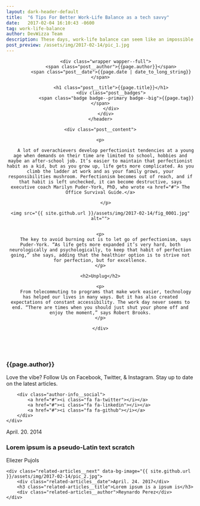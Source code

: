 ```yaml
---
layout: dark-header-default
title:  "6 Tips For Better Work-Life Balance as a tech savvy"
date:   2017-02-04 16:10:43 -0600
tag: work-life-balance
author: DevWizza Team
description: These days, work-life balance can seem like an impossible feat. Technology makes workers accessible around the clock. Fears of job loss incentivize longer hours.
post_preview: /assets/img/2017-02-14/pic_1.jpg
---
```


<div class="post">
    <header class="post__header" data-post-bg-mobile="{{ site.github.url }}/assets/img/2017-02-14/pic_post-mobile.jpg" data-post-bg-desktop="{{ site.github.url }}/assets/img/2017-02-14/pic_post-desktop.jpg">

        <div class="wrapper wapper--full">
            <span class="post__author">{{page.author}}</span>
            <span class="post__date">{{page.date | date_to_long_string}}</span>

            <h1 class="post__title">{{page.title}}</h1>
            <div class="post__badges">
                <span class="badge badge--primary badge--big">{{page.tag}}</span>
            </div>
        </div>
    </header>

    <div class="post__content">

    <p>
        
        A lot of overachievers develop perfectionist tendencies at a young age when demands on their time are limited to school, hobbies and maybe an after-school job. It’s easier to maintain that perfectionist habit as a kid, but as you grow up, life gets more complicated. As you climb the ladder at work and as your family grows, your responsibilities mushroom. Perfectionism becomes out of reach, and if that habit is left unchecked, it can become destructive, says executive coach Marilyn Puder-York, PhD, who wrote <a href="#"> The Office Survival Guide.</a>
        
        </p>

    <img src="{{ site.github.url }}/assets/img/2017-02-14/fig_0001.jpg" alt="">


    <p>
        The key to avoid burning out is to let go of perfectionism, says Puder-York. “As life gets more expanded it’s very hard, both neurologically and psychologically, to keep that habit of perfection going,” she says, adding that the healthier option is to strive not for perfection, but for excellence.
    </p>

    <h2>Unplug</h2>

    <p>
        From telecommuting to programs that make work easier, technology has helped our lives in many ways. But it has also created expectations of constant accessibility. The work day never seems to end. “There are times when you should just shut your phone off and enjoy the moment,” says Robert Brooks.
    </p>
        
    </div>
</div>

<div class="author-info">
    <img class="author-info__avatar" src="https://avatars1.githubusercontent.com/u/25558878" alt="">
    <div class="author-info__content">
        <h3 class="author-info__name">{{page.author}}</h3>
        <p>Love the vibe? Follow Us on Facebook, Twitter, & Instagram. Stay up to date on the latest articles.</p>

        <div class="author-info__social">
            <a href="#"><i class="fa fa-twitter"></i></a>
            <a href="#"><i class="fa fa-linkedin"></i></a>
            <a href="#"><i class="fa fa-github"></i></a>
        </div>
    </div>
</div>

<div class="related-articles">
    <div class="related-articles__prev" data-bg-image="{{ site.github.url }}/assets/img/2017-02-14/pic_1.jpg">
        <div class="related-articles__date">April. 20. 2014</div>
        <h3 class="related-articles__title">Lorem ipsum is a pseudo-Latin text scratch</h3>
        <div class="related-articles__author">Eliezer Pujols</div>
    </div>

    <div class="related-articles__next" data-bg-image="{{ site.github.url }}/assets/img/2017-02-14/pic_2.jpg">
        <div class="related-articles__date">April. 24. 2017</div>
        <h3 class="related-articles__title">Lorem ipsum is a ipsum is</h3>
        <div class="related-articles__author">Reynardo Perez</div>
    </div>
</div>